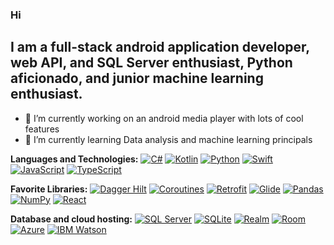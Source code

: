 ### Hi

## I am a full-stack android application developer, web API, and SQL Server  enthusiast, Python aficionado, and junior machine learning enthusiast.

- 🔭 I’m currently working on an android media player with lots of cool features
- 🌱 I’m currently learning Data analysis and machine learning principals 


**Languages and Technologies:**
[![C#](https://img.shields.io/badge/-C%23-239120?style=flat-square&logo=c-sharp&logoColor=white)](link_to_your_profile) 
[![Kotlin](https://img.shields.io/badge/-Kotlin-0095D5?style=flat-square&logo=kotlin&logoColor=white)](link_to_your_profile) 
[![Python](https://img.shields.io/badge/-Python-3776AB?style=flat-square&logo=python&logoColor=white)](link_to_your_profile) 
[![Swift](https://img.shields.io/badge/-Swift-FA7343?style=flat-square&logo=swift&logoColor=white)](link_to_your_profile) 
[![JavaScript](https://img.shields.io/badge/-JavaScript-F7DF1E?style=flat-square&logo=javascript&logoColor=black)](link_to_your_profile) 
[![TypeScript](https://img.shields.io/badge/-TypeScript-3178C6?style=flat-square&logo=typescript&logoColor=white)](link_to_your_profile)


**Favorite Libraries:**
[![Dagger Hilt](https://img.shields.io/badge/-Dagger%20Hilt-FF6F00?style=flat-square&logo=android&logoColor=white)](link_to_your_profile) 
[![Coroutines](https://img.shields.io/badge/-Coroutines-2196F3?style=flat-square&logo=kotlin&logoColor=white)](link_to_your_profile) 
[![Retrofit](https://img.shields.io/badge/-Retrofit-009688?style=flat-square&logo=retrofit&logoColor=white)](link_to_your_profile) 
[![Glide](https://img.shields.io/badge/-Glide-4285F4?style=flat-square&logo=google&logoColor=white)](link_to_your_profile) 
[![Pandas](https://img.shields.io/badge/-Pandas-150458?style=flat-square&logo=pandas&logoColor=white)](link_to_your_profile) 
[![NumPy](https://img.shields.io/badge/-NumPy-013243?style=flat-square&logo=numpy&logoColor=white)](link_to_your_profile) 
[![React](https://img.shields.io/badge/-React-61DAFB?style=flat-square&logo=react&logoColor=white)](link_to_your_profile)


**Database and cloud hosting:**
[![SQL Server](https://img.shields.io/badge/-SQL%20Server-CC2927?style=flat-square&logo=microsoft-sql-server&logoColor=white)](link_to_your_profile) 
[![SQLite](https://img.shields.io/badge/-SQLite-003B57?style=flat-square&logo=sqlite&logoColor=white)](link_to_your_profile) 
[![Realm](https://img.shields.io/badge/-Realm-39477F?style=flat-square&logo=realm&logoColor=white)](link_to_your_profile) 
[![Room](https://img.shields.io/badge/-Room-FF6F00?style=flat-square&logo=android&logoColor=white)](link_to_your_profile) 
[![Azure](https://img.shields.io/badge/-Azure-0089D6?style=flat-square&logo=microsoft-azure&logoColor=white)](link_to_your_profile) 
[![IBM Watson](https://img.shields.io/badge/-IBM%20Watson-3C87B7?style=flat-square&logo=ibm&logoColor=white)](link_to_your_profile) 


<!--
**hossainehsani1982/hossainehsani1982** is a ✨ _special_ ✨ repository because its `README.md` (this file) appears on your GitHub profile.

Here are some ideas to get you started:

- 🔭 I’m currently working on an android media player with lots of cool features
- 🌱 I’m currently learning Data analysis and machine learning principals 
- 👯 I’m looking to collaborate on ...
- 🤔 I’m looking for help with ...
- 💬 Ask me about ...
- 📫 How to reach me: ...
- 😄 Pronouns: ...
- ⚡ Fun fact: ...
-->
